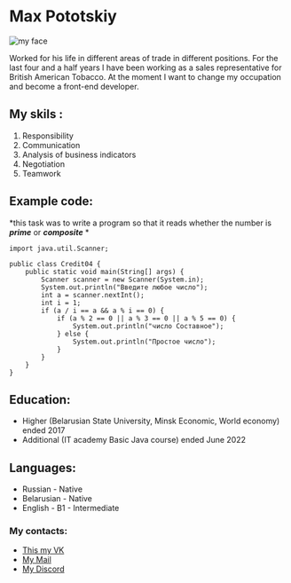 # Max Pototskiy 
![my face](/rsschool-cv/domarkovaphoto_0049.jpg "my face")

Worked for his life in different areas of trade in different positions. For the last four and a half years I have been working as a sales representative for British American Tobacco. At the moment I want to change my occupation and become a front-end developer.

## My skils :
1. Responsibility
2. Communication
3. Analysis of business indicators 
4. Negotiation 
5. Teamwork

## Example code:
*this task was to write a program so that it reads whether the number is ***prime*** or ***composite***
*

```
import java.util.Scanner;

public class Credit04 {
    public static void main(String[] args) {
        Scanner scanner = new Scanner(System.in);
        System.out.println("Введите любое число");
        int a = scanner.nextInt();
        int i = 1;
        if (a / i == a && a % i == 0) {
            if (a % 2 == 0 || a % 3 == 0 || a % 5 == 0) {
                System.out.println("число Cоставное");
            } else {
                System.out.println("Простое число");
            }
        }
    }
}
```
## Education: 
* Higher (Belarusian State University, Minsk
Economic, World economy) ended 2017
* Additional (IT academy Basic Java course) ended June 2022

## Languages:
* Russian - Native
* Belarusian - Native 
* English - B1 - Intermediate
### My contacts:
* [This my VK](https://vk.com/id94601762)
* [My Mail](dartmax1953@gmail.com)
* [My Discord](@DartMax0608)
